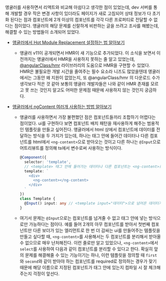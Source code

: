 앵귤러를 사용하면서 리액트와 비교해 아쉽다고 생각한 점이 있었는데, dev 서버를 통해 개발할 경우 작은 변경 사항이 있더라도 페이지가 새로 고침되어
상태 정보가 다 초기화 된다는 점과 컴포넌트에 2개 이상의 컴포넌트를 각각 다른 프로퍼티로 전달할 수 없다는 점이었다.
앵귤러의 해당 문제를 신랄하게 비판하는 글을 쓰려고 조사를 해봤는데, 해결할 수 있는 방법들이 소개되어 있었다.

- [앵귤러에서 Hot Module Replacement 설정하는 법 알아보기](https://github.com/jhw123/til/commit/71a330a73d4fb3878a90f1e39cd0adce4f4deceb)

    - 앵귤러 v11이 공개되면서 HMR이 새 기능으로 추가되었다. 
      이 소식을 보면서 이전까지는 앵귤러에서 HMR을 사용하지 못하는 줄 알고 있었는데,
      [@angularClass/hmr](https://www.npmjs.com/package/@angularclass/hmr) 라이브러리의 도움으로 HMR을 구현할 수 있었다. 
      HMR은 불필요한 개발 시간을 줄여주는 필수 요소라 니즈도 많았을텐데 앵귤러에서는 그동안 왜 지원이 없었는지, 
      또 @angularClass/hmr 의 다운로드 수가 생각보다 적은 것 같아 보통의 앵귤러 개발자들은 나와 같이 HMR 존재를 모르고 못 쓰는 것인지 
      알고도 어떠한 문제점 때문에 사용하지 않는 것인지 궁금하다.

- [앵귤러에서 ngContent 여러개 사용하는 방법 알아보기](https://github.com/jhw123/til/commit/71a330a73d4fb3878a90f1e39cd0adce4f4deceb)

    - 앵귤러를 사용하면서 가장 불편했던 점은 컴포넌트들끼리 조합하기 어렵다는 점이었다. 
      ui를 구현하다 보면 컴포넌트 배치 패턴을 재사용하게 해주는 범용적인 템플릿을 만들고 싶어진다. 
      앵귤러에서 html 상에서 컴포넌트에 데이터를 전달하는 방식을 두 가지가 있는데, 
      하나는 태그 안에 들어간 데이터나 다른 컴포넌트를 html에서 `<ng-content>`으로 받아오는 것이고 
      다른 하나는 `@Input`으로 어트리뷰트를 정의해 ts에서 변수로써 사용하는 방식이다.

        ```typescript
        @Component({
          selector: 'template',
          // <template> 태그 안에 들어가는 데이터나 다른 컴포넌트는 <ng-content>로 취급한다.
          template: `
            <div>
              <ng-content></ng-content>
            </div>
          `
        })
        class Template {
          @Input() input: any // <template input="데이터">으로 넘어온 데이터가 이 변수에 담긴다.
        }
        ```
    - 여기서 문제는 `@Input`으로는 컴포넌트를 넘겨줄 수 없고 태그 안에 넣는 방식으로만 가능하다는 점이다. 
      예를 들어 2개의 아무 컴포넌트를 받아서 첫번째 컴포넌트만 다른 보더가 있는 엘리먼트로 한 번 더 감싸는 ui를 만들어주는 템플릿을 만들고 싶다할 때,
      `<ng-content>`를 사용해서는 두 컴포넌트를 분리해서 받아올 수 없으므로 매우 난처해진다. 
      이런 줄로만 알고 있었으나, `<ng-content>`에서 `select`를 사용하여 다음과 같이 컴포넌트를 분리할 수 있다고 한다. 
      확실히 앞의 문제를 해결해줄 수 있는 기능이기는 하나, 
      이런 템플릿을 정의할 때 `first`와 `second`와 같이 받아야 하는 컴포넌트를 required로 정의하는 경우가 잦기 때문에 
      해당 이름으로 지정된 컴포넌트가 태그 안에 있는지 컴파일 시 잘 체크해주는지 걱정이 앞선다.
